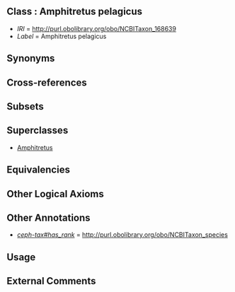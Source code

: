 
## Class : Amphitretus pelagicus

 * *IRI* = http://purl.obolibrary.org/obo/NCBITaxon_168639
 * *Label* = Amphitretus pelagicus

## Synonyms


## Cross-references


## Subsets


## Superclasses

 * [Amphitretus](../../NCBITaxon/38/NCBITaxon_168638.md)

## Equivalencies


## Other Logical Axioms


## Other Annotations

 * *[ceph-tax#has_rank](../../ceph-tax#has/nk/ceph-tax#has_rank.md)* = http://purl.obolibrary.org/obo/NCBITaxon_species

## Usage


## External Comments

